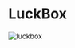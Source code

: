 # LuckBox

![luckbox](https://user-images.githubusercontent.com/18402217/143382879-339ec331-c045-4524-9ef4-389f74d31724.png)

